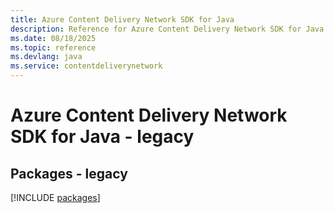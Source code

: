 ```yaml
---
title: Azure Content Delivery Network SDK for Java
description: Reference for Azure Content Delivery Network SDK for Java
ms.date: 08/18/2025
ms.topic: reference
ms.devlang: java
ms.service: contentdeliverynetwork
---
```

# Azure Content Delivery Network SDK for Java - legacy
## Packages - legacy
[!INCLUDE [packages](content-delivery-network-index.md)]